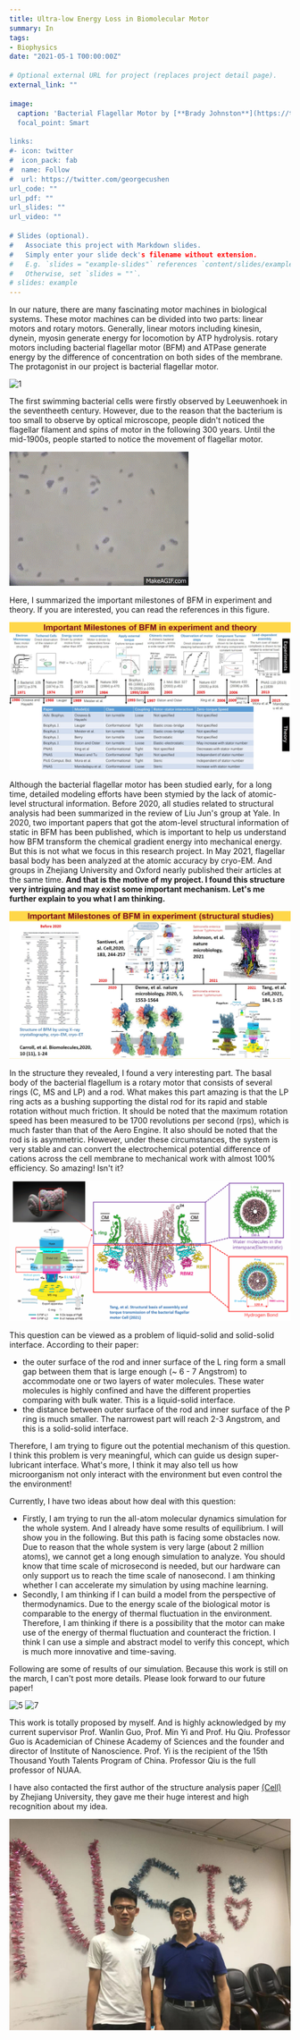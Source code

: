 ```yaml
---
title: Ultra-low Energy Loss in Biomolecular Motor
summary: In
tags:
- Biophysics
date: "2021-05-1 T00:00:00Z"

# Optional external URL for project (replaces project detail page).
external_link: ""

image:
  caption: 'Bacterial Flagellar Motor by [**Brady Johnston**](https://twitter.com/bradyajohnston/status/1387930467819692032)
  focal_point: Smart

links:
#- icon: twitter
#  icon_pack: fab
#  name: Follow
#  url: https://twitter.com/georgecushen
url_code: ""
url_pdf: ""
url_slides: ""
url_video: ""

# Slides (optional).
#   Associate this project with Markdown slides.
#   Simply enter your slide deck's filename without extension.
#   E.g. `slides = "example-slides"` references `content/slides/example-slides.md`.
#   Otherwise, set `slides = ""`.
# slides: example
---
```


In our nature, there are many fascinating motor machines in biological systems. These motor machines can be divided into two parts: linear motors and rotary motors. Generally, linear motors including kinesin, dynein, myosin generate energy for locomotion by ATP hydrolysis. rotary motors including bacterial flagellar motor (BFM) and ATPase generate energy by the difference of concentration on both sides of the membrane. The protagonist in our project is bacterial flagellar motor. 

![1](./photo/100.gif)

The first swimming bacterial cells were firstly observed by Leeuwenhoek in the seventheeth century. However, due to the reason that the bacterium is too small to observe by optical microscope, people didn't noticed the flagellar filament and spins of motor in the following 300 years. Until the mid-1900s, people started to notice the movement of flagellar motor.

![2](./photo/2.gif)

Here, I summarized the important milestones of BFM in experiment and theory. If you are interested, you can read the references in this figure.

![2](./photo/2.jpg)

Although the bacterial flagellar motor has been studied early, for a long time, detailed modeling efforts have been stymied by the lack of atomic-level structural information. Before 2020, all studies related to structural analysis had been summarized in the review of Liu Jun's group at Yale. In 2020, two important papers that got the atom-level structural information of static in BFM has been published, which is important to help us understand how BFM transform the chemical gradient energy into mechanical energy. But this is not what we focus in this research project. In May 2021, flagellar basal body has been analyzed at the atomic accuracy by cryo-EM. And groups in Zhejiang University and Oxford nearly published their articles at the same time. **And that is the motive of my project. I found this structure very intriguing and may exist some important mechanism. Let's me further explain to you what I am thinking.**

![4](./photo/4.jpg)

In the structure they revealed, I found a very interesting part. The basal body of the bacterial flagellum is a rotary motor that consists of several rings (C, MS and LP) and a rod. What makes this part amazing is that the LP ring acts as a bushing supporting the distal rod for its rapid and stable rotation without much friction. It should be noted that the maximum rotation speed has been measured to be 1700 revolutions per second (rps), which is much faster than that of the Aero Engine. It also should be noted that the rod is is asymmetric. However, under these circumstances, the system is very stable and can convert the electrochemical potential difference of cations across the cell membrane to mechanical work with almost 100% efficiency. So amazing! Isn't it?

![4](./photo/4.gif)

This question can be viewed as a problem of liquid-solid and solid-solid interface. According to their paper: 

- the outer surface of the rod and inner surface of the L ring form a small gap between them that is large enough  (~ 6 - 7 Angstrom)  to accommodate one or two layers of water molecules. These water molecules is highly confined and have the different properties comparing with bulk water. This is a liquid-solid interface. 
- the distance between outer surface of the rod and inner surface of the P ring is much smaller. The narrowest part will reach 2-3 Angstrom, and this is a solid-solid interface.

Therefore, I am trying to figure out the potential mechanism of this question. I think this problem is very meaningful, which can guide us design super-lubricant interface. What's more, I think it may also tell us how microorganism not only interact with the environment but even control the the environment!

Currently, I have two ideas about how deal with this question:

- Firstly, I am trying to run the all-atom molecular dynamics simulation for the whole system. And I already have some results of equilibrium. I will show you in the following. But this path is facing some obstacles now. Due to reason that the whole system is very large (about 2 million atoms), we cannot get a long enough simulation to analyze. You should know that time scale of microsecond is needed, but our hardware can only support us to reach the time scale of nanosecond. I am thinking whether I can accelerate my simulation by using machine learning.
- Secondly, I am thinking if I can build a model from the perspective of thermodynamics. Due to the energy scale of the biological motor is comparable to the energy of thermal fluctuation in the environment. Therefore, I am thinking if there is a possibility that the motor can make use of the energy of thermal fluctuation and counteract the friction. I think I can use a simple and abstract model to verify this concept, which is much more innovative and time-saving. 

Following are some of results of our simulation. Because this work is still on the march, I can't post more details. Please look forward to our future paper!

<img src="./photo/5.gif" alt="5" style="zoom:100%;" />

<img src="./photo/3.gif" alt="7" style="zoom:100%;" />





This work is totally proposed by myself. And is highly acknowledged by my current supervisor Prof. Wanlin Guo, Prof. Min Yi and Prof. Hu Qiu. Professor Guo is Academician of Chinese Academy of Sciences and the founder and director of Institute of Nanoscience. Prof. Yi is the recipient of the 15th Thousand Youth Talents Program of China. Professor Qiu is the full professor of NUAA.

I have also contacted the first author of the structure analysis paper [(Cell)](https://www.sciencedirect.com/science/article/abs/pii/S009286742100430X) by Zhejiang University, they gave me their huge interest and high recognition about my idea. 

<img src="./photo/5.jpg" alt="7" style="zoom:50%;" />



